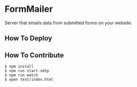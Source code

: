 # FormMailer

Server that emails data from submitted forms on your website.

## How To Deploy

## How To Contribute

```
$ npm install
$ npm run start-smtp
$ npm run watch
$ open test/index.html
```